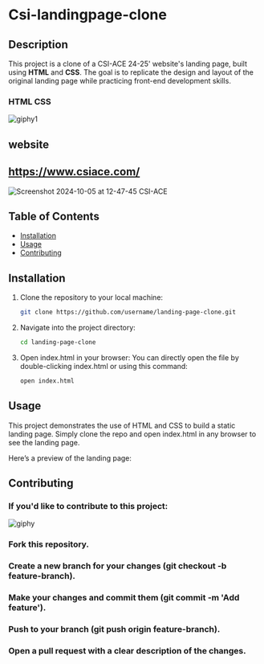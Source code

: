 # Csi-landingpage-clone

## Description
This project is a clone of a CSI-ACE 24-25' website's landing page, built using **HTML** and **CSS**. The goal is to replicate the design and layout of the original landing page while practicing front-end development skills.
### HTML CSS
![giphy1](https://github.com/user-attachments/assets/23a56b37-3680-4cc0-9bf0-a9269afb4087)


## website
## https://www.csiace.com/
![Screenshot 2024-10-05 at 12-47-45 CSI-ACE](https://github.com/user-attachments/assets/d360f313-4400-466a-8c1d-125a3518a58c)

## Table of Contents
- [Installation](#installation)
- [Usage](#usage)
- [Contributing](#contributing)

## Installation
1. Clone the repository to your local machine:
   ```bash
   git clone https://github.com/username/landing-page-clone.git
2. Navigate into the project directory:
   ```bash
   cd landing-page-clone
3. Open index.html in your browser:
   You can directly open the file by double-clicking index.html or using this command:
   ```bash
   open index.html

## Usage
This project demonstrates the use of HTML and CSS to build a static landing page. Simply clone the repo and open index.html in any browser to see the landing page.

Here’s a preview of the landing page:
## Contributing

### If you'd like to contribute to this project:

![giphy](https://github.com/user-attachments/assets/80e0724e-c1dc-42f9-8a1a-e3896dd106dc)     

###  Fork this repository.
### Create a new branch for your changes (git checkout -b feature-branch).
### Make your changes and commit them (git commit -m 'Add feature').
### Push to your branch (git push origin feature-branch).
### Open a pull request with a clear description of the changes.   

   
